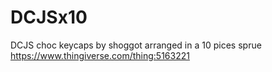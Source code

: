 # DCJSx10
DCJS choc keycaps by shoggot arranged in a 10 pices sprue https://www.thingiverse.com/thing:5163221
